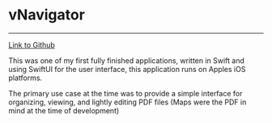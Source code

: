 # vNavigator

---

[Link to Github](https://github.com/tparnell96/vNavigator)

This was one of my first fully finished applications, written in Swift and using SwiftUI for the user interface, this application runs on Apples iOS platforms.

The primary use case at the time was to provide a simple interface for organizing, viewing, and lightly editing PDF files (Maps were the PDF in mind at the time of development)



